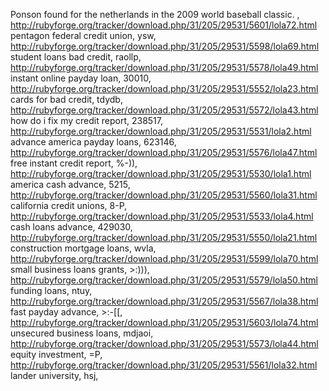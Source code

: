 Ponson found for the netherlands in the 2009 world baseball classic. ,  http://rubyforge.org/tracker/download.php/31/205/29531/5601/lola72.html pentagon federal credit union,  ysw,  http://rubyforge.org/tracker/download.php/31/205/29531/5598/lola69.html student loans bad credit,  raollp,  http://rubyforge.org/tracker/download.php/31/205/29531/5578/lola49.html instant online payday loan,  30010,  http://rubyforge.org/tracker/download.php/31/205/29531/5552/lola23.html cards for bad credit,  tdydb,  http://rubyforge.org/tracker/download.php/31/205/29531/5572/lola43.html how do i fix my credit report,  238517,  http://rubyforge.org/tracker/download.php/31/205/29531/5531/lola2.html advance america payday loans,  623146,  http://rubyforge.org/tracker/download.php/31/205/29531/5576/lola47.html free instant credit report,  %-)),  http://rubyforge.org/tracker/download.php/31/205/29531/5530/lola1.html america cash advance,  5215,  http://rubyforge.org/tracker/download.php/31/205/29531/5560/lola31.html california credit unions,  8-P,  http://rubyforge.org/tracker/download.php/31/205/29531/5533/lola4.html cash loans advance,  429030,  http://rubyforge.org/tracker/download.php/31/205/29531/5550/lola21.html construction mortgage loans,  wvla,  http://rubyforge.org/tracker/download.php/31/205/29531/5599/lola70.html small business loans grants,  >:))),  http://rubyforge.org/tracker/download.php/31/205/29531/5579/lola50.html funding loans,  ntuy,  http://rubyforge.org/tracker/download.php/31/205/29531/5567/lola38.html fast payday advance,  >:-[[,  http://rubyforge.org/tracker/download.php/31/205/29531/5603/lola74.html unsecured business loans,  mdjaoi,  http://rubyforge.org/tracker/download.php/31/205/29531/5573/lola44.html equity investment,  =P,  http://rubyforge.org/tracker/download.php/31/205/29531/5561/lola32.html lander university,  hsj, 